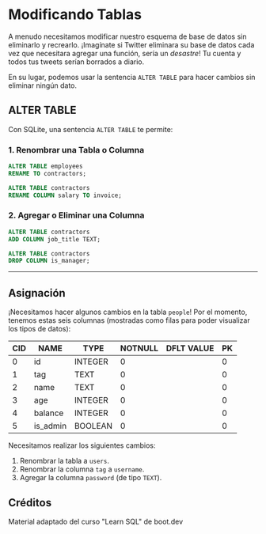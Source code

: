 # Modificando Tablas

A menudo necesitamos modificar nuestro esquema de base de datos sin eliminarlo y recrearlo. ¡Imagínate si Twitter eliminara su base de datos cada vez que necesitara agregar una función, sería un *desastre*! Tu cuenta y todos tus tweets serían borrados a diario.

En su lugar, podemos usar la sentencia `ALTER TABLE` para hacer cambios sin eliminar ningún dato.

## ALTER TABLE

Con SQLite, una sentencia `ALTER TABLE` te permite:

### 1. Renombrar una Tabla o Columna

```sql
ALTER TABLE employees
RENAME TO contractors;

ALTER TABLE contractors
RENAME COLUMN salary TO invoice;
```

### 2. Agregar o Eliminar una Columna

```sql
ALTER TABLE contractors
ADD COLUMN job_title TEXT;

ALTER TABLE contractors
DROP COLUMN is_manager;
```

---

## Asignación

¡Necesitamos hacer algunos cambios en la tabla `people`! Por el momento, tenemos estas seis columnas (mostradas como filas para poder visualizar los tipos de datos):

| CID | NAME      | TYPE    | NOTNULL | DFLT VALUE | PK |
|-----|-----------|---------|---------|------------|----|
| 0   | id        | INTEGER | 0       |            | 0  |
| 1   | tag       | TEXT    | 0       |            | 0  |
| 2   | name      | TEXT    | 0       |            | 0  |
| 3   | age       | INTEGER | 0       |            | 0  |
| 4   | balance   | INTEGER | 0       |            | 0  |
| 5   | is_admin  | BOOLEAN | 0       |            | 0  |

Necesitamos realizar los siguientes cambios:

1. Renombrar la tabla a `users`.
2. Renombrar la columna `tag` a `username`.
3. Agregar la columna `password` (de tipo `TEXT`).

## Créditos

Material adaptado del curso "Learn SQL" de boot.dev

